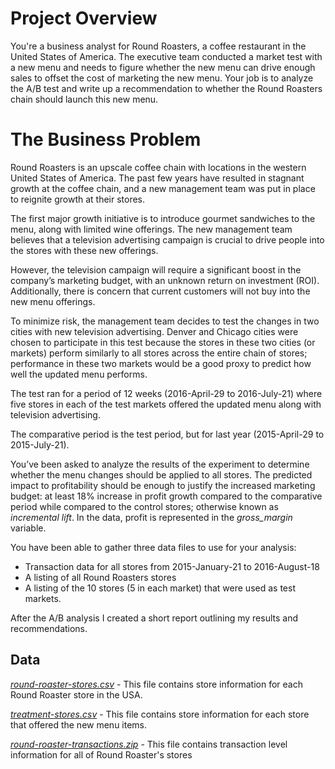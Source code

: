 # Project Overview #

You're a business analyst for Round Roasters, a coffee restaurant in the United States of America. The executive team conducted a market test with a new menu and needs to figure whether the new menu can drive enough sales to offset the cost of marketing the new menu. Your job is to analyze the A/B test and write up a recommendation to whether the Round Roasters chain should launch this new menu.

# The Business Problem #

Round Roasters is an upscale coffee chain with locations in the western United States of America. The past few years have resulted in stagnant growth at the coffee chain, and a new management team was put in place to reignite growth at their stores.

The first major growth initiative is to introduce gourmet sandwiches to the menu, along with limited wine offerings. The new management team believes that a television advertising campaign is crucial to drive people into the stores with these new offerings.

However, the television campaign will require a significant boost in the company’s marketing budget, with an unknown return on investment (ROI). Additionally, there is concern that current customers will not buy into the new menu offerings.

To minimize risk, the management team decides to test the changes in two cities with new television advertising. Denver and Chicago cities were chosen to participate in this test because the stores in these two cities (or markets) perform similarly to all stores across the entire chain of stores; performance in these two markets would be a good proxy to predict how well the updated menu performs.

The test ran for a period of 12 weeks (2016-April-29 to 2016-July-21) where five stores in each of the test markets offered the updated menu along with television advertising.

The comparative period is the test period, but for last year (2015-April-29 to 2015-July-21).

You’ve been asked to analyze the results of the experiment to determine whether the menu changes should be applied to all stores. The predicted impact to profitability should be enough to justify the increased marketing budget: at least 18% increase in profit growth compared to the comparative period while compared to the control stores; otherwise known as *incremental lift*. In the data, profit is represented in the *gross_margin* variable.

You have been able to gather three data files to use for your analysis:

  * Transaction data for all stores from 2015-January-21 to 2016-August-18
  * A listing of all Round Roasters stores
  * A listing of the 10 stores (5 in each market) that were used as test markets.
  
 
After the A/B analysis I created a short report outlining my results and recommendations.

## Data ##

[*round-roaster-stores.csv*](https://github.com/AntoniosFl/Predictive-Analytics-for-Business-Nanodegree/blob/main/a_b-test-a-new-menu-launch/round-roaster-stores.csv) - This file contains store information for each Round Roaster store in the USA.

[*treatment-stores.csv*](https://github.com/AntoniosFl/Predictive-Analytics-for-Business-Nanodegree/blob/main/a_b-test-a-new-menu-launch/treatment-stores.csv) - This file contains store information for each store that offered the new menu items.

[*round-roaster-transactions.zip*](https://video.udacity-data.com/topher/2016/September/57e31510_round-roaster-transactions/round-roaster-transactions.zip) - This file contains transaction level information for all of Round Roaster's stores
